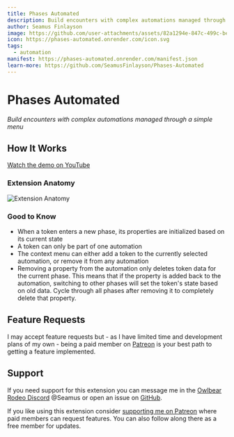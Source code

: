 ```yaml
---
title: Phases Automated
description: Build encounters with complex automations managed through a simple menu
author: Seamus Finlayson
image: https://github.com/user-attachments/assets/82a1294e-847c-499c-becf-0067a23699fa
icon: https://phases-automated.onrender.com/icon.svg
tags:
  - automation
manifest: https://phases-automated.onrender.com/manifest.json
learn-more: https://github.com/SeamusFinlayson/Phases-Automated
---
```


# Phases Automated

_Build encounters with complex automations managed through a simple menu_

## How It Works

[Watch the demo on YouTube](https://youtu.be/G6r8DLYnNsQ)

### Extension Anatomy

![Extension Anatomy ](https://github.com/user-attachments/assets/5e1d2e53-0b85-4353-b09d-47ee4b09fc8c)

### Good to Know

- When a token enters a new phase, its properties are initialized based on its current state
- A token can only be part of one automation
- The context menu can either add a token to the currently selected automation, or remove it from any automation
- Removing a property from the automation only deletes token data for the current phase. This means that if the property is added back to the automation, switching to other phases will set the token's state based on old data. Cycle through all phases after removing it to completely delete that property.

## Feature Requests

I may accept feature requests but - as I have limited time and development plans of my own - being a paid member on [Patreon](https://www.patreon.com/SeamusFinlayson) is your best path to getting a feature implemented.

## Support

If you need support for this extension you can message me in the [Owlbear Rodeo Discord](https://discord.gg/u5RYMkV98s) @Seamus or open an issue on [GitHub](https://github.com/SeamusFinlayson/Phases-Automated).

If you like using this extension consider [supporting me on Patreon](https://www.patreon.com/SeamusFinlayson) where paid members can request features. You can also follow along there as a free member for updates.
